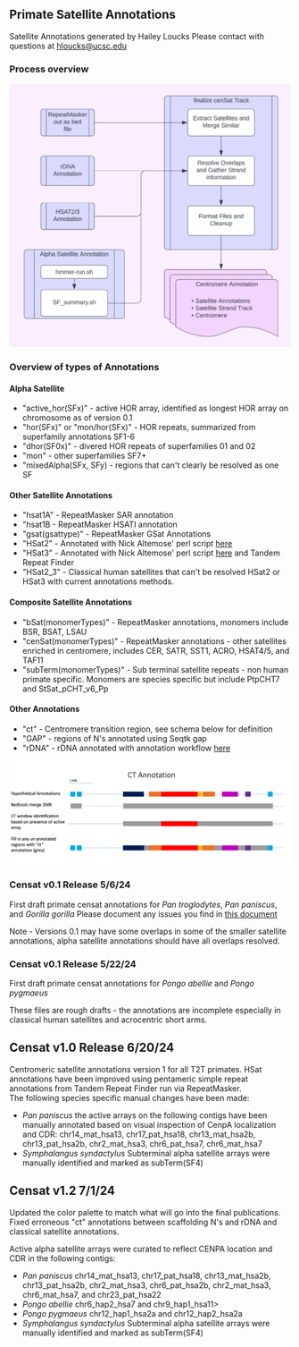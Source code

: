 ## Primate Satellite Annotations 

Satellite Annotations generated by Hailey Loucks 
Please contact with questions at hloucks@ucsc.edu

### Process overview 
![workflowDiagram](pics/workflow.png)

### Overview of types of Annotations 

#### Alpha Satellite 
- "active_hor(SFx)" - active HOR array, identified as longest HOR array on chromosome as of version 0.1
- "hor(SFx)" or "mon/hor(SFx)" - HOR repeats, summarized from superfamily annotations SF1-6
- "dhor(SF0x)" - divered HOR repeats of superfamilies 01 and 02
- "mon" - other superfamilies SF7+ 
- "mixedAlpha(SFx, SFy) - regions that can't clearly be resolved as one SF 

#### Other Satellite Annotations
- "hsat1A" - RepeatMasker SAR annotation 
- "hsat1B - RepeatMasker HSATI annotation 
- "gsat(gsattype)" - RepeatMasker GSat Annotations 
- "HSat2" - Annotated with Nick Altemose' perl script [here](https://github.com/altemose/chm13_hsat)
- "HSat3" - Annotated with Nick Altemose' perl script [here](https://github.com/altemose/chm13_hsat) and Tandem Repeat Finder
- "HSat2_3" - Classical human satellites that can't be resolved HSat2 or HSat3 with current annotations methods. 

#### Composite Satellite Annotations 
- "bSat(monomerTypes)" - RepeatMasker annotations, monomers include BSR, BSAT, LSAU
- "cenSat(monomerTypes)" - RepeatMasker annotations - other satellites enriched in centromere, includes CER, SATR, SST1, ACRO, HSAT4/5, and TAF11
- "subTerm(monomerTypes)" - Sub terminal satellite repeats - non human primate specific. Monomers are species specific but include PtpCHT7 and StSat_pCHT_v6_Pp


#### Other Annotations 
- "ct" - Centromere transition region, see schema below for definition
- "GAP" - regions of N's annotated using Seqtk gap 
- "rDNA" - rDNA annotated with annotation workflow [here](https://github.com/kmiga/alphaAnnotation/blob/main/cenSatAnnotation/tasks/rDNA_annotation.wdl)

![CT_definition](pics/ct_definition.png)


### Censat v0.1 Release 5/6/24

First draft primate censat annotations for *Pan troglodytes*, *Pan paniscus*, and *Gorilla gorilla*
Please document any issues you find in [this document](https://docs.google.com/spreadsheets/d/1UVqb11FiSKcm3jpo81KQGn1jd74TxLODyUpQr-bNBhk/edit?usp=sharing) 

Note - Versions 0.1 may have some overlaps in some of the smaller satellite annotations, alpha satellite annotations should have all overlaps resolved. 

### Censat v0.1 Release 5/22/24

First draft primate censat annotations for *Pongo abellie* and *Pongo pygmaeus*

These files are rough drafts - the annotations are incomplete especially in classical human satellites and acrocentric short arms. 

## Censat v1.0 Release 6/20/24

Centromeric satellite annotations version 1 for all T2T primates. HSat annotations have been improved using pentameric simple repeat annotations from Tandem Repeat Finder run via RepeatMasker.  
The following species specific manual changes have been made:  
- *Pan paniscus* the active arrays on the following contigs have been manually annotated based on visual inspection of CenpA localization and CDR: chr14_mat_hsa13, chr17_pat_hsa18, chr13_mat_hsa2b, chr13_pat_hsa2b, chr2_mat_hsa3, chr6_pat_hsa7, chr6_mat_hsa7
- *Symphalangus syndactylus* Subterminal alpha satellite arrays were manually identified and marked as subTerm(SF4)

## Censat v1.2 7/1/24

Updated the color palette to match what will go into the final publications. Fixed erroneous "ct" annotations between scaffolding N's and rDNA and classical satellite annotations. 

Active alpha satellite arrays were curated to reflect CENPA location and CDR in the following contigs:
- *Pan paniscus* chr14_mat_hsa13, chr17_pat_hsa18, chr13_mat_hsa2b, chr13_pat_hsa2b, chr2_mat_hsa3, chr6_pat_hsa2b, chr2_mat_hsa3, chr6_mat_hsa7, and chr23_pat_hsa22
- *Pongo abellie* chr6_hap2_hsa7 and chr9_hap1_hsa11>
- *Pongo pygmaeus* chr12_hap1_hsa2a and chr12_hap2_hsa2a
- *Symphalangus syndactylus* Subterminal alpha satellite arrays were manually identified and marked as subTerm(SF4)
